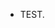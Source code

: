 <!-- - National Scholarship of Graduate Student, 2024.

- First-prize Scholarship of CUMT, 2024.

- First-prize Scholarship of CUMT, 2023.

- Freshman Scholarship of CUMT, 2022.

- Excellent Graduation Project of Jiangsu Province, 2022.

- First-prize Enterprise Scholarship of CUMT, 2020.

- First-prize Scholarship of CUMT, 2019. -->

- TEST. 